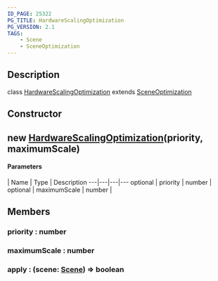 ```yaml
---
ID_PAGE: 25322
PG_TITLE: HardwareScalingOptimization
PG_VERSION: 2.1
TAGS:
    - Scene
    - SceneOptimization
---
```

## Description

class [HardwareScalingOptimization](/classes/2.3/HardwareScalingOptimization) extends [SceneOptimization](/classes/2.3/SceneOptimization)



## Constructor

##  new [HardwareScalingOptimization](/classes/2.3/HardwareScalingOptimization)(priority, maximumScale)



#### Parameters
 | Name | Type | Description
---|---|---|---
optional | priority | number |   
optional | maximumScale | number |   
## Members

### priority : number



### maximumScale : number



### apply : (scene: [Scene](/classes/2.3/Scene)) =&gt; boolean



